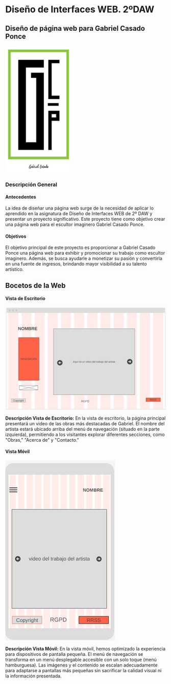 # Diseño de Interfaces WEB. 2ºDAW

## Diseño de página web para Gabriel Casado Ponce

![Boceto Logo](./bocetoLogoGabriel.PNG)

### Descripción General

#### Antecedentes

La idea de diseñar una página web surge de la necesidad de aplicar lo aprendido en la asignatura de Diseño de Interfaces WEB de 2º DAW y presentar un proyecto significativo. Este proyecto tiene como objetivo crear una página web para el escultor imaginero Gabriel Casado Ponce.

#### Objetivos

El objetivo principal de este proyecto es proporcionar a Gabriel Casado Ponce una página web para exhibir y promocionar su trabajo como escultor imaginero. Además, se busca ayudarle a monetizar su pasión y convertirla en una fuente de ingresos, brindando mayor visibilidad a su talento artístico.

## Bocetos de la Web

#### Vista de Escritorio

![Boceto de Vista de Escritorio](./WireframesAvanzado/IndexPc.png)

**Descripción Vista de Escritorio:**
En la vista de escritorio, la página principal presentará un video de las obras más destacadas de Gabriel. El nombre del artista estará ubicado arriba del menú de navegación (situado en la parte izquierda), permitiendo a los visitantes explorar diferentes secciones, como "Obras," "Acerca de" y "Contacto."

#### Vista Móvil

![Boceto de Vista Móvil](./WireframesAvanzado/IndexMovil.png)

**Descripción Vista Móvil:**
En la vista móvil, hemos optimizado la experiencia para dispositivos de pantalla pequeña. El menú de navegación se transforma en un menú desplegable accesible con un solo toque (menú hamburguesa). Las imágenes y el contenido se escalan adecuadamente para adaptarse a pantallas más pequeñas sin sacrificar la calidad visual ni la información presentada.
